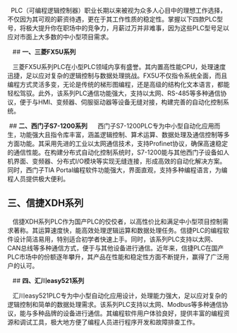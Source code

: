   PLC（可编程逻辑控制器）职业长期以来被视为众多人心目中的理想工作选择，不仅因为其可观的薪资待遇，更在于其工作性质的稳定性。掌握以下四款PLC型号，将极大提升你在职场中的竞争力，月薪过万并非难事，因为这些PLC型号足以应对市面上大多数的中小型项目需求。

   ## **一、三菱FX5U系列**

   三菱FX5U系列PLC在小型PLC领域内享有盛誉。其内置高性能CPU，处理速度迅捷，足以应对复杂的逻辑控制与数据处理挑战。FX5U不仅指令系统全面，而且编程方式灵活多变，无论是传统的梯形图编程，还是高级的结构化文本语言，都能轻松驾驭。此外，该系列PLC通信功能强大，支持以太网、RS-485等多种通信协议，便于与HMI、变频器、伺服驱动器等设备无缝对接，构建完善的自动化控制系统。


 ## **二、西门子S7-1200系列**
 
   西门子S7-1200PLC专为中小型自动化应用而生，功能强大且指令库丰富，涵盖逻辑控制、算术运算、数据处理及通信控制等多方面功能。其采用先进的工业以太网通信技术，支持Profinet协议，确保高速稳定的通信性能。在构建分布式自动化控制系统时，S7-1200能与其他西门子设备如人机界面、变频器、分布式I/O模块等实现无缝连接，形成高效的自动化解决方案。同时，西门子TIA Portal编程软件功能强大，界面直观，支持多种编程语言，为编程人员提供极大便利。


   ## **三、信捷XDH系列**

  

   信捷XDH系列PLC作为国产PLC的佼佼者，以高性价比和满足中小型项目控制需求著称。其运算速度快，能高效处理逻辑运算和数据处理任务。信捷PLC的编程软件设计简洁易用，特别适合初学者快速上手。同时，该系列PLC支持以太网、CAN总线等多种通信方式，便于与其他设备进行通信。近年来，信捷PLC在国产PLC市场中的份额逐年攀升，其产品在性能和稳定性方面不断提升，赢得了广泛用户的认可。



   ## **四、汇川easy521系列**

  

   汇川easy521PLC专为中小型自动化应用设计，处理能力强大，足以应对复杂的逻辑控制和简单的数据处理需求。该系列PLC支持以太网、Modbus等多种通信协议，能与多种品牌的设备进行通信。其编程软件用户体验良好，提供丰富的编程资源和调试工具，极大地方便了编程人员进行程序开发和故障排查工作。